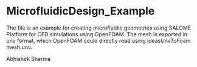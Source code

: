 # MicrofluidicDesign_Example

The file is an example for creating microfluidic geometries using SALOME Platform for CFD simulations using OpenFOAM. 
The mesh is exported in unv format, which OpenFOAM could directly read using ideasUnvToFoam mesh.unv.

Abhishek Sharma

